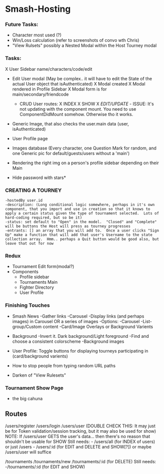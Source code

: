 # Smash-Hosting

### Future Tasks:
- Character most used (?)
- Win/Loss calculation (refer to screenshots of convo wth Chris)
- "View Rulsets" possibly a Nested Modal within the Host Tourney modal



### Tasks:
X User Sidebar name/characters/code/edit

- Edit User modal (May be complex.. it will have to edit the State of the actual User object that isAuthenticated)
	X Modal created
	X Modal rendered in Profile Sidebar
	X Modal form is for main/secondary/friendcode
	- CRUD User routes:
		X INDEX
		X SHOW
		X *EDIT/UPDATE*
			- ISSUE: It's not updating with the component mount.  You need to use ComponentDidMount somehow.  Otherwise tho it works.

- Generic Image, that also checks the user.main data (user, isAuthenticated)

- User Profile page

- Images database (Every character, one Question Mark for random, and one Generic pic for default/guests/users without a 'main')

- Rendering the right img on a person's profile sidebar depending on their Main

- Hide password with stars*


### CREATING A TOURNEY
	-hostedBy user.id
	-description: (Long conditional logic somewhere, perhaps in it's own component, that you import and use in creation so that it knows to apply a certain status given the type of tournament selected.  Lots of hard-coding required, but so be it)
	-status: set default to "Open" in the model.  "Closed" and "Complete" will be buttons the Host will press as tourney progresses
	-entrants: [] an array that you will add to.  Once a user clicks "Sign Up" make a function that will add that user's Username to the state collection array.  Hmm.. perhaps a Quit button would be good also, but leave that out for now



### Redux
- Tournament Edit form(modal?)
- Components
	- Profile sidebar
	- Tournaments Main
	- Fighter Directory
	- User Profile



### Finishing Touches
- Smash News 
	-Gather links
	-Carousel
	-Display links (and perhaps images) in Carousel OR a series of images
		-Options:
			-Carousel
			-List-group/Custom content
			-Card/Image Overlays or Background Varients

- Background
	-Invert it.  Dark background/Light foreground
	-Find and choose a consistent colorscheme
	-Background images

- User Profile: Toggle buttons for displaying tourneys participating in (card/background varients)

- How to stop people from typing random URL paths

- Darken <CardHeader> of "View Rulesets"


### Tournament Show Page
- the big cahuna

## Routes
/users/register
/users/login
/users/user (DOUBLE CHECK THIS: It may just be for Token validation/session tracking, but it may also be used for show)
NOTE: If /users/user GETS the user's data... then there's no reason that shouldn't be usable for SHOW
Still needs:
	- /users/all (for INDEX of users) or just /users
	- /users/:id (for EDIT and DELETE and SHOW[?]) or maybe /users/user will suffice

/tournaments
/tournaments/new
/tournaments/:id (for DELETE)
Still needs:
	-/tournaments/:id (for EDIT and SHOW)